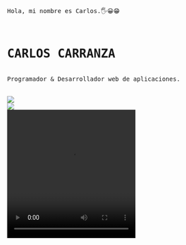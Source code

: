 <html>
<pre>
<body>



<p>Hola, mi nombre es Carlos.🖐😀😁</p>
<h1><b>CARLOS CARRANZA</b></h1>
<text>Programador & Desarrollador web de aplicaciones.</text>
<br>
<a href="mailto:iesc_jcarlos@hotmail.com" target="blank"><img src="https://img.shields.io/badge/Gmail-D14836?style=for-the-badge&logo=gmail&logoColor=white"></a>
<a href="https://www.linkedin.com/in/jcarlos-carranza/" target="blank"><img src="https://img.shields.io/badge/LinkedIn-0077B5?style=for-the-badge&logo=linkedin&logoColor=white"></a>
<video src="https://www.youtube.com/watch?v=ZtfXKrdxi0k" width="300" height="300">Ir video</video>

</body> 
</html>



